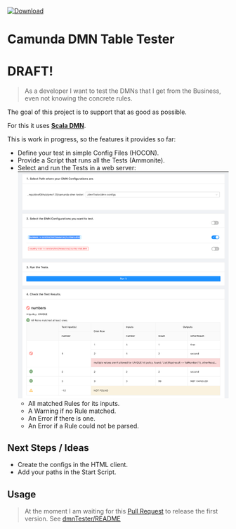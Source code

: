 [ ![Download](https://api.bintray.com/packages/pme123/maven/camunda-dmn-tester-server/images/download.svg) ](https://bintray.com/pme123/maven/camunda-dmn-tester-server/_latestVersion)
# Camunda DMN Table Tester
# DRAFT!
> As a developer I want to test the DMNs that I get from the Business, even not knowing the concrete rules.

The goal of this project is to support that as good as possible.

For this it uses [**Scala DMN**](https://github.com/camunda/dmn-scala).

This is work in progress, so the features it provides so far:
* Define your test in simple Config Files (HOCON).
* Provide a Script that runs all the Tests (Ammonite).
* Select and run the Tests in a web server:
  ![HTML Page](docs/Screenshot_html_TestRunner.png)
  * All matched Rules for its inputs.
  * A Warning if no Rule matched.
  * An Error if there is one.
  * An Error if a Rule could not be parsed.
  
## Next Steps / Ideas
* Create the configs in the HTML client.
* Add your paths in the Start Script. 
 
## Usage
> At the moment I am waiting for this [Pull Request](https://github.com/camunda/dmn-scala/pull/16)
> to release the first version.
See [dmnTester/README](dmnTester/README.md)
